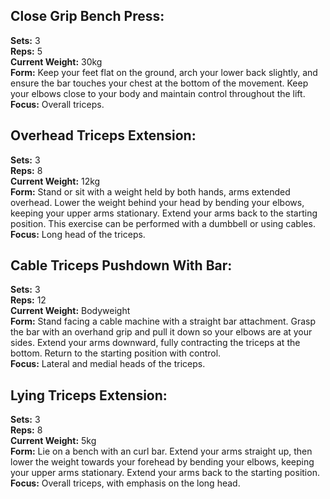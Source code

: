 ## Close Grip Bench Press:
**Sets:** 3<br>
**Reps:** 5<br>
**Current Weight:** 30kg<br>
**Form:** Keep your feet flat on the ground, arch your lower back slightly, and ensure the bar touches your chest at the bottom of the movement. Keep your elbows close to your body and maintain control throughout the lift.<br>
**Focus:** Overall triceps.<br>

## Overhead Triceps Extension:
**Sets:** 3<br>
**Reps:** 8<br>
**Current Weight:** 12kg<br>
**Form:** Stand or sit with a weight held by both hands, arms extended overhead. Lower the weight behind your head by bending your elbows, keeping your upper arms stationary. Extend your arms back to the starting position. This exercise can be performed with a dumbbell or using cables.<br>
**Focus:** Long head of the triceps.<br>

## Cable Triceps Pushdown With Bar:
**Sets:** 3<br>
**Reps:** 12<br>
**Current Weight:** Bodyweight<br>
**Form:** Stand facing a cable machine with a straight bar attachment. Grasp the bar with an overhand grip and pull it down so your elbows are at your sides. Extend your arms downward, fully contracting the triceps at the bottom. Return to the starting position with control.<br>
**Focus:** Lateral and medial heads of the triceps.<br>

## Lying Triceps Extension:
**Sets:** 3<br>
**Reps:** 8<br>
**Current Weight:** 5kg<br>
**Form:** Lie on a bench with an curl bar. Extend your arms straight up, then lower the weight towards your forehead by bending your elbows, keeping your upper arms stationary. Extend your arms back to the starting position.<br>
**Focus:** Overall triceps, with emphasis on the long head.<br>
